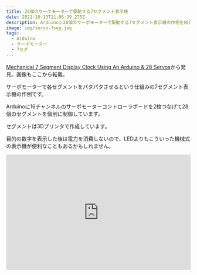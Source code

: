 ```yaml
---
title: 28個のサーボモーターで駆動する7セグメント表示機
date: 2021-10-13T11:06:39.275Z
description: Arduinoと28個のサーボモーターで駆動する7セグメント表示機の作例を紹介します。
image: img/servo-7seg.jpg
tags:
  - Arduino
  - サーボモーター
  - 7セグ
---
```

[Mechanical 7 Segment Display Clock Using An Arduino & 28 Servos](https://www.the-diy-life.com/mechanical-7-segment-display-clock-using-an-arduino-28-servos/)から発見。画像もここから転載。

サーボモーターで各セグメントをパタパタさせるという仕組みの7セグメント表示機の作例です。

Arduinoに16チャンネルのサーボモーターコントローラボードを2枚つなげて28個のセグメントを個別に制御しています。

セグメントは3Dプリンタで作成しています。

目的の数字を表示した後は電力を消費しないので、LEDよりもこういった機械式の表示機が便利なこともあるかもしれません。

<iframe width="100%" height="315" src="https://www.youtube.com/embed/SKNxyh06X1c" title="YouTube video player" frameborder="0" allow="accelerometer; autoplay; clipboard-write; encrypted-media; gyroscope; picture-in-picture" allowfullscreen></iframe>
